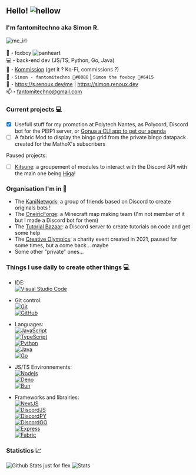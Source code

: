 ## Hello! ![hellow](https://cdn.discordapp.com/emojis/438755742627921920.webp?size=32&quality=lossless)
### I'm fantomitechno aka Simon R.
![me_irl](https://cdn.discordapp.com/emojis/1024790523833237514.webp?size=96&quality=lossless)

🦊・foxboy ![panheart](https://cdn.discordapp.com/emojis/1021079224154595418.webp?size=16&quality=lossless)\
💻・back-end dev (JS/TS, Python, Go, Java)\
💸・[Kommission](https://s.renoux.dev/commissions) (get it ? Ko-Fi, commissions ?) \
🥼・`Simon - fantomitechno 🦊#0088` | `Simon the foxboy 🦊#6415`\
🔗・https://s.renoux.dev/me | https://simon.renoux.dev \
📫・[fantomitechno@gmail.com](mailto:fantomitechno@gmail.com)

### Current projects 💻
- [x] Usefull stuff for my promotion at Polytech Nantes, as Polycord, Discord bot for the PEIP1 server, or [Gonua a CLI app to get our agenda](https://github.com/PEIP-Nantes-2022-2024/GONUA)
- [ ] A fabric Mod to display the bingo grid from the private bingo datapack created for the MathoX's subscribers

Paused projects:
- [ ] [Kitsune](https://github.com/kitsune-js): a groupement of modules to interact with the Discord API with the main one being [Higa](https://github.com/kitsune-js/Higa)!

### Organisation I'm in 👥
- The [KaniNetwork](https://github.com/KaniNetwork): a group of friends based on Discord to create originals bots !
- The [OneiricForge](https://github.com/OneiricForge): a Minecraft map making team (I'm not member of it but I made a Discord bot for them)
- The [Tutorial Bazaar](https://github.com/tutorial-bazaar): a Discord server to create tutorials on code and get some help
- The [Creative Olympics](https://github.com/Creative-Olympics): a charity event created in 2021, paused for some times, but a come back... maybe
- Some other "private" ones...

### Things I use daily to create other things 💻
- IDE: \
[![Visual Studio Code](https://img.shields.io/badge/VSCode-black?style=flat-square&logo=visual-studio-code)](https://code.visualstudio.com/)

- Git control: \
[![Git](https://img.shields.io/badge/Git-black?style=flat-square&logo=git)](https://git-scm.com/) \
[![GitHub](https://img.shields.io/badge/GitHub-black?style=flat-square&logo=github)](https://github.com/)

- Languages: \
[![JavaScript](https://img.shields.io/badge/JavaScript-black?style=flat-square&logo=javascript)](https://developer.mozilla.org/fr/docs/Web/JavaScript) \
[![TypeScript](https://img.shields.io/badge/TypeScript-black?style=flat-square&logo=typescript&logoColor=3178C6)](https://www.typescriptlang.org/) \
[![Python](https://img.shields.io/badge/Python-black?style=flat-square&logo=python)](https://www.python.org/) \
[![Java](https://img.shields.io/badge/Java-black?style=flat-square&logo=java)](https://www.java.com/) <!-- rip java --> \
[![Go](https://img.shields.io/badge/Go-black?style=flat-square&logo=go)](https://go.dev/)

- JS/TS Environnements: \
[![Nodejs](https://img.shields.io/badge/Nodejs-black?style=flat-square&logo=node.js)](https://nodejs.org/) \
[![Deno](https://img.shields.io/badge/Deno-black?style=flat-square&logo=deno)](https://deno.land/) \
[![Bun](https://img.shields.io/badge/Bun-black?style=flat-square&logo=bun)](https://bun.sh/)

- Frameworks and librairies: \
[![NextJS](https://img.shields.io/badge/Nextjs-black?style=flat-square&logo=next.js)](https://nextjs.org/) \
[![DiscordJS](https://img.shields.io/badge/DiscordJS-black?style=flat-square&logo=discord)](https://discord.js.org/) \
[![DiscordPY](https://img.shields.io/badge/DiscordPY-black?style=flat-square&logo=discord)](https://discordpy.readthedocs.io/) \
[![DiscordGO](https://img.shields.io/badge/DiscordGO-black?style=flat-square&logo=discord)](https://pkg.go.dev/github.com/bwmarrin/discordgo) \
[![Express](https://img.shields.io/badge/Express-black?style=flat-square&logo=express)](https://expressjs.com/) \
[![Fabric](https://img.shields.io/badge/Fabric-black?style=flat-square&logo=fabric)](https://fabricmc.net/)


### Statistics 📈
![Github Stats just for flex](https://github-readme-stats.vercel.app/api?username=fantomitechno&show_icons=true&theme=cobalt&count_private=true)
![Stats](https://github-readme-stats.vercel.app/api/top-langs/?username=fantomitechno&layout=compact&theme=outrun)
